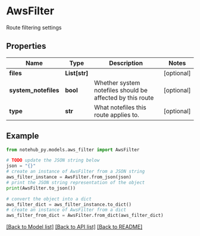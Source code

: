 # AwsFilter

Route filtering settings

## Properties

| Name                 | Type          | Description                                               | Notes      |
| -------------------- | ------------- | --------------------------------------------------------- | ---------- |
| **files**            | **List[str]** |                                                           | [optional] |
| **system_notefiles** | **bool**      | Whether system notefiles should be affected by this route | [optional] |
| **type**             | **str**       | What notefiles this route applies to.                     | [optional] |

## Example

```python
from notehub_py.models.aws_filter import AwsFilter

# TODO update the JSON string below
json = "{}"
# create an instance of AwsFilter from a JSON string
aws_filter_instance = AwsFilter.from_json(json)
# print the JSON string representation of the object
print(AwsFilter.to_json())

# convert the object into a dict
aws_filter_dict = aws_filter_instance.to_dict()
# create an instance of AwsFilter from a dict
aws_filter_from_dict = AwsFilter.from_dict(aws_filter_dict)
```

[[Back to Model list]](../README.md#documentation-for-models) [[Back to API list]](../README.md#documentation-for-api-endpoints) [[Back to README]](../README.md)
